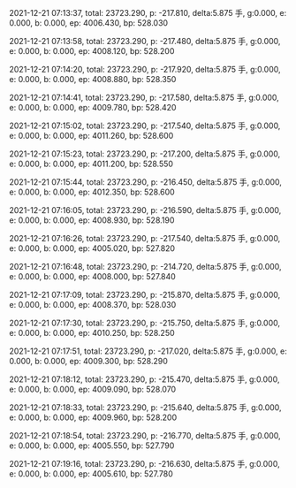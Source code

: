 2021-12-21 07:13:37, total: 23723.290, p: -217.810, delta:5.875 手, g:0.000, e: 0.000, b: 0.000, ep: 4006.430, bp: 528.030

2021-12-21 07:13:58, total: 23723.290, p: -217.480, delta:5.875 手, g:0.000, e: 0.000, b: 0.000, ep: 4008.120, bp: 528.200

2021-12-21 07:14:20, total: 23723.290, p: -217.920, delta:5.875 手, g:0.000, e: 0.000, b: 0.000, ep: 4008.880, bp: 528.350

2021-12-21 07:14:41, total: 23723.290, p: -217.580, delta:5.875 手, g:0.000, e: 0.000, b: 0.000, ep: 4009.780, bp: 528.420

2021-12-21 07:15:02, total: 23723.290, p: -217.540, delta:5.875 手, g:0.000, e: 0.000, b: 0.000, ep: 4011.260, bp: 528.600

2021-12-21 07:15:23, total: 23723.290, p: -217.200, delta:5.875 手, g:0.000, e: 0.000, b: 0.000, ep: 4011.200, bp: 528.550

2021-12-21 07:15:44, total: 23723.290, p: -216.450, delta:5.875 手, g:0.000, e: 0.000, b: 0.000, ep: 4012.350, bp: 528.600

2021-12-21 07:16:05, total: 23723.290, p: -216.590, delta:5.875 手, g:0.000, e: 0.000, b: 0.000, ep: 4008.930, bp: 528.190

2021-12-21 07:16:26, total: 23723.290, p: -217.540, delta:5.875 手, g:0.000, e: 0.000, b: 0.000, ep: 4005.020, bp: 527.820

2021-12-21 07:16:48, total: 23723.290, p: -214.720, delta:5.875 手, g:0.000, e: 0.000, b: 0.000, ep: 4008.000, bp: 527.840

2021-12-21 07:17:09, total: 23723.290, p: -215.870, delta:5.875 手, g:0.000, e: 0.000, b: 0.000, ep: 4008.370, bp: 528.030

2021-12-21 07:17:30, total: 23723.290, p: -215.750, delta:5.875 手, g:0.000, e: 0.000, b: 0.000, ep: 4010.250, bp: 528.250

2021-12-21 07:17:51, total: 23723.290, p: -217.020, delta:5.875 手, g:0.000, e: 0.000, b: 0.000, ep: 4009.300, bp: 528.290

2021-12-21 07:18:12, total: 23723.290, p: -215.470, delta:5.875 手, g:0.000, e: 0.000, b: 0.000, ep: 4009.090, bp: 528.070

2021-12-21 07:18:33, total: 23723.290, p: -215.640, delta:5.875 手, g:0.000, e: 0.000, b: 0.000, ep: 4009.960, bp: 528.200

2021-12-21 07:18:54, total: 23723.290, p: -216.770, delta:5.875 手, g:0.000, e: 0.000, b: 0.000, ep: 4005.550, bp: 527.790

2021-12-21 07:19:16, total: 23723.290, p: -216.630, delta:5.875 手, g:0.000, e: 0.000, b: 0.000, ep: 4005.610, bp: 527.780